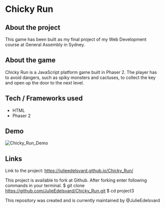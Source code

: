 
# Chicky Run

## About the project

This game has been built as my final project of my Web Development course at General Assembly in Sydney.

## About the game

Chicky Run is a JavaScript platform game built in Phaser 2. The player has to avoid dangers, such as spiky monsters and cactuses, to collect the key and open up the door to the next level. 

## Tech / Frameworks used

* HTML
* Phaser 2

## Demo

![Chicky_Run_Demo](https://image.ibb.co/ed8Kay/chickyrun.png)

## Links

Link to the project: https://julieedelsvard.github.io/Chicky_Run/

This project is available to fork at Github.
After forking enter following commands in your terminal.
$ git clone https://github.com/JulieEdelsvard/Chicky_Run.git
$ cd project3

This repository was created and is currently maintained by @JulieEdelsvard
